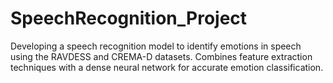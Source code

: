 # SpeechRecognition_Project
Developing a speech recognition model to identify emotions in speech using the RAVDESS and CREMA-D datasets. Combines feature extraction techniques with a dense neural network for accurate emotion classification.
